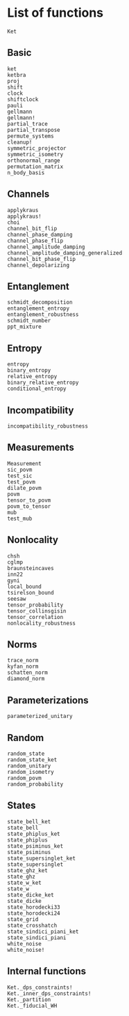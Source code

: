 # List of functions

```@docs
Ket
```

## Basic

```@docs
ket
ketbra
proj
shift
clock
shiftclock
pauli
gellmann
gellmann!
partial_trace
partial_transpose
permute_systems
cleanup!
symmetric_projector
symmetric_isometry
orthonormal_range
permutation_matrix
n_body_basis
```

## Channels

```@docs
applykraus
applykraus!
choi
channel_bit_flip
channel_phase_damping
channel_phase_flip
channel_amplitude_damping
channel_amplitude_damping_generalized
channel_bit_phase_flip
channel_depolarizing
```

## Entanglement

```@docs
schmidt_decomposition
entanglement_entropy
entanglement_robustness
schmidt_number
ppt_mixture
```

## Entropy

```@docs
entropy
binary_entropy
relative_entropy
binary_relative_entropy
conditional_entropy
```

## Incompatibility

```@docs
incompatibility_robustness
```

## Measurements

```@docs
Measurement
sic_povm
test_sic
test_povm
dilate_povm
povm
tensor_to_povm
povm_to_tensor
mub
test_mub
```

## Nonlocality

```@docs
chsh
cglmp
braunsteincaves
inn22
gyni
local_bound
tsirelson_bound
seesaw
tensor_probability
tensor_collinsgisin
tensor_correlation
nonlocality_robustness
```

## Norms

```@docs
trace_norm
kyfan_norm
schatten_norm
diamond_norm
```

## Parameterizations

```@docs
parameterized_unitary
```

## Random

```@docs
random_state
random_state_ket
random_unitary
random_isometry
random_povm
random_probability
```

## States

```@docs
state_bell_ket
state_bell
state_phiplus_ket
state_phiplus
state_psiminus_ket
state_psiminus
state_supersinglet_ket
state_supersinglet
state_ghz_ket
state_ghz
state_w_ket
state_w
state_dicke_ket
state_dicke
state_horodecki33
state_horodecki24
state_grid
state_crosshatch
state_sindici_piani_ket
state_sindici_piani
white_noise
white_noise!
```

## Internal functions

```@docs
Ket._dps_constraints!
Ket._inner_dps_constraints!
Ket._partition
Ket._fiducial_WH
```
